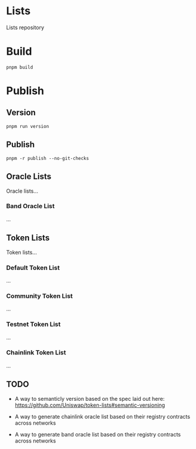 # Lists

Lists repository




# Build
`pnpm build`



# Publish
## Version
`pnpm run version`

## Publish
`pnpm -r publish --no-git-checks`

## Oracle Lists

Oracle lists...

### Band Oracle List

...



## Token Lists

Token lists...

### Default Token List

...

### Community Token List

...


### Testnet Token List

...

### Chainlink Token List

...

## TODO

- A way to semanticly version based on the spec laid out here: https://github.com/Uniswap/token-lists#semantic-versioning

- A way to generate chainlink oracle list based on their registry contracts across networks

- A way to generate band oracle list based on their registry contracts across networks